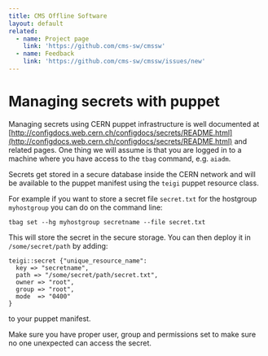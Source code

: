 ```yaml
---
title: CMS Offline Software
layout: default
related:
  - name: Project page
    link: 'https://github.com/cms-sw/cmssw'
  - name: Feedback
    link: 'https://github.com/cms-sw/cmssw/issues/new'
---
```


# Managing secrets with puppet

Managing secrets using CERN puppet infrastructure is well documented at [http://configdocs.web.cern.ch/configdocs/secrets/README.html](http://configdocs.web.cern.ch/configdocs/secrets/README.html) and related pages. One thing we will assume is that you are logged in to a machine where you have access to the `tbag` command, e.g. `aiadm`.

Secrets get stored in a secure database inside the CERN network and will be available to the puppet manifest using the `teigi` puppet resource class.

For example if you want to store a secret file `secret.txt` for the hostgroup `myhostgroup` you can do on the command line:

```text
tbag set --hg myhostgroup secretname --file secret.txt
```

This will store the secret in the secure storage. You can then deploy it in `/some/secret/path` by adding:

```text
teigi::secret {"unique_resource_name":
  key => "secretname",
  path => "/some/secret/path/secret.txt",
  owner => "root",
  group => "root",
  mode  => "0400"
}
```

to your puppet manifest.

Make sure you have proper user, group and permissions set to make sure no one unexpected can access the secret.

